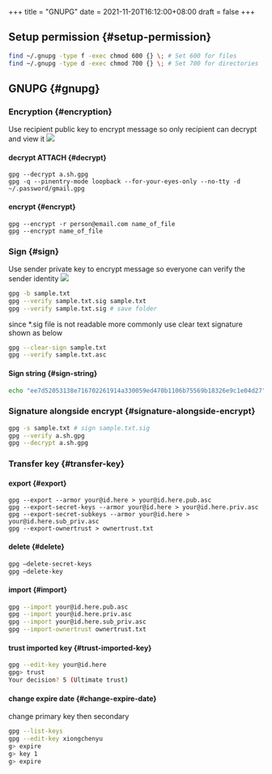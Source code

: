 +++
title = "GNUPG"
date = 2021-11-20T16:12:00+08:00
draft = false
+++

## Setup permission {#setup-permission}

```sh
find ~/.gnupg -type f -exec chmod 600 {} \; # Set 600 for files
find ~/.gnupg -type d -exec chmod 700 {} \; # Set 700 for directories
```


## GNUPG {#gnupg}


### Encryption {#encryption}

Use recipient public key to encrypt message so only recipient can decrypt and view it
![](/home/freeman.xiong/Private/xiongchenyu6.github.io/content-org/Notes/_20211121_110136screenshot.png)


#### decrypt <span class="tag"><span class="ATTACH">ATTACH</span></span> {#decrypt}

```shell
gpg --decrypt a.sh.gpg
gpg -q --pinentry-mode loopback --for-your-eyes-only --no-tty -d ~/.password/gmail.gpg
```


#### encrypt {#encrypt}

```shell
gpg --encrypt -r person@email.com name_of_file
gpg --encrypt name_of_file
```


### Sign {#sign}

Use sender private key to encrypt message so everyone can verify the sender identity
![](/home/freeman.xiong/Private/xiongchenyu6.github.io/content-org/Notes/_20211121_110201screenshot.png)

```sh
gpg -b sample.txt
gpg --verify sample.txt.sig sample.txt
gpg --verify sample.txt.sig # save folder
```

since \*.sig file is not readable more commonly use clear text signature shown as below

```sh
gpg --clear-sign sample.txt
gpg --verify sample.txt.asc
```


#### Sign string {#sign-string}

```sh
echo "ee7d52053138e716702261914a330059ed470b1106b75569b18326e9c1e04d27" | gpg -a --default-key 5AF7AFBF695E8A5D --detach-sig
```


### Signature alongside encrypt {#signature-alongside-encrypt}

```sh
gpg -s sample.txt # sign sample.txt.sig
gpg --verify a.sh.gpg
gpg --decrypt a.sh.gpg
```


### Transfer key {#transfer-key}


#### export {#export}

```shell
gpg --export --armor your@id.here > your@id.here.pub.asc
gpg --export-secret-keys --armor your@id.here > your@id.here.priv.asc
gpg --export-secret-subkeys --armor your@id.here > your@id.here.sub_priv.asc
gpg --export-ownertrust > ownertrust.txt
```


#### delete {#delete}

```sh
gpg –delete-secret-keys
gpg –delete-key
```


#### import {#import}

```sh
gpg --import your@id.here.pub.asc
gpg --import your@id.here.priv.asc
gpg --import your@id.here.sub_priv.asc
gpg --import-ownertrust ownertrust.txt
```


#### trust imported key {#trust-imported-key}

```sh
gpg --edit-key your@id.here
gpg> trust
Your decision? 5 (Ultimate trust)
```


#### change expire date {#change-expire-date}

change primary key then secondary

```sh
gpg --list-keys
gpg --edit-key xiongchenyu
g> expire
g> key 1
g> expire
```
